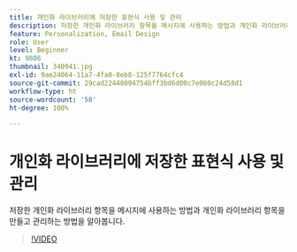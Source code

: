 ```yaml
---
title: 개인화 라이브러리에 저장한 표현식 사용 및 관리
description: 저장한 개인화 라이브러리 항목을 메시지에 사용하는 방법과 개인화 라이브러리 항목을 만들고 관리하는 방법을 알아봅니다.
feature: Personalization, Email Design
role: User
level: Beginner
kt: 9806
thumbnail: 340941.jpg
exl-id: 9ae24064-11a7-4fa0-8eb8-125f7764cfc4
source-git-commit: 29cad22448094754bff3bd6d00c7e060c24d58d1
workflow-type: ht
source-wordcount: '58'
ht-degree: 100%

---
```


# 개인화 라이브러리에 저장한 표현식 사용 및 관리

저장한 개인화 라이브러리 항목을 메시지에 사용하는 방법과 개인화 라이브러리 항목을 만들고 관리하는 방법을 알아봅니다.

>[!VIDEO](https://video.tv.adobe.com/v/340941?quality=12&learn=on)
